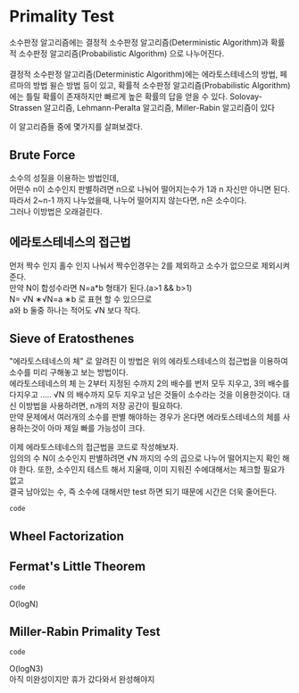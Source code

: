 Primality Test
===============
소수판정 알고리즘에는 결정적 소수판정 알고리즘(Deterministic Algorithm)과 확률적 소수판정 알고리즘(Probabilistic Algorithm) 으로 나누어진다.<br>
<br>
결정적 소수판정 알고리즘(Deterministic Algorithm)에는 에라토스테네스의 방법, 페르마의 방법 윌슨 방법 등이 있고, 확률적 소수판정 알고리즘(Probabilistic Algorithm)에는 틀릴 확률이 존재하지만 빠르게 높은 확률의 답을 얻을 수 있다. Solovay-Strassen 알고리즘, Lehmann-Peralta 알고리즘, Miller-Rabin 알고리즘이 있다

이 알고리즘들 중에 몇가지를 살펴보겠다.




## Brute Force
소수의 성질을 이용하는 방법인데, <br>
어떤수 n이 소수인지 판별하려면 n으로 나눠어 떨어지는수가 1과 n 자신만 아니면 된다. <br>
따라서 2~n-1 까지 나누었을때, 나누어 떨어지지 않는다면, n은 소수이다.<br>
그러나 이방법은 오래걸린다.<br>


## 에라토스테네스의 접근법
먼저 짝수 인지 홀수 인지 나눠서 짝수인경우는 2를 제외하고 소수가 없으므로 제외시켜준다.<br>
만약 N이 합성수라면 N=a*b 형태가 된다.(a>1 && b>1)<br>
N= √N  ∗√N=a ∗b    로 표현 할 수 있으므로<br>
a와 b 둘중 하나는 적어도 √N  보다 작다.<br>


## Sieve of Eratosthenes
"에라토스테네스의 체" 로 알려진 이 방법은 위의 에라토스테네스의 접근법을 이용하여 소수를 미리 구해놓고 보는 방법이다.<br>
에라토스테네스의 체 는 2부터 지정된 수까지 2의 배수를 번저 모두 지우고, 3의 배수를 다지우고 ….. √N 의 배수까지 모두 지우고 남은 것들이 소수라는 것을 이용한것이다.  대신 이방법을 사용하려면, n개의 저장 공간이 필요하다.<br>
만약 문제에서 여러개의 소수를 판별 해야하는 경우가 온다면 에라토스테네스의 체를 사용하는것이 아마 제일 빠를 가능성이 크다.


이제 에라토스테네스의 접근법을 코드로 작성해보자.<br>
임의의 수 N이 소수인지 판별하려면 √N 까지의 수의 곱으로 나누어 떨어지는지 확인 해야 한다.
또한, 소수인지 테스트 해서 지울때, 이미 지워진 수에대해서는 체크할 필요가 없고<br>
결국 남아있는 수, 즉 소수에 대해서만 test 하면 되기 때문에 시간은 더욱 줄어든다.
~~~
code
~~~

## Wheel Factorization

## Fermat's Little Theorem
~~~
code
~~~
O(logN)

## Miller-Rabin Primality Test
~~~
code
~~~
O(logN3)<br>
아직 미완성이지만 휴가 갔다와서 완성해야지

